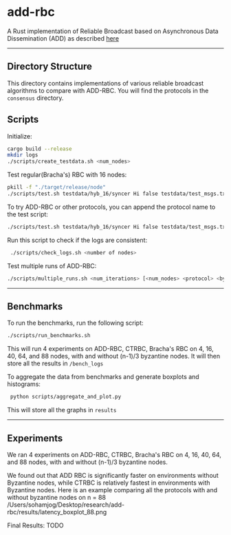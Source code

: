 # add-rbc
A Rust implementation of Reliable Broadcast based on Asynchronous Data Dissemination (ADD) as described [here](https://eprint.iacr.org/2021/777.pdf)

---
## Directory Structure

This directory contains implementations of various reliable broadcast algorithms to compare with ADD-RBC. You will find the protocols in the `consensus` directory. 

## Scripts

Initialize:
```bash
cargo build --release
mkdir logs
./scripts/create_testdata.sh <num_nodes>
```

Test regular(Bracha's) RBC with 16 nodes:
```bash
pkill -f "./target/release/node" 
./scripts/test.sh testdata/hyb_16/syncer Hi false testdata/test_msgs.txt rbc 16
```

To try ADD-RBC or other protocols, you can append the protocol name to the test script:
```bash
./scripts/test.sh testdata/hyb_16/syncer Hi false testdata/test_msgs.txt addrbc 16
```

Run this script to check if the logs are consistent:
```bash
 ./scripts/check_logs.sh <number of nodes>
```

Test multiple runs of ADD-RBC: 
```bash
./scripts/multiple_runs.sh <num_iterations> [<num_nodes> <protocol> <byzantine>]
```

---

## Benchmarks

To run the benchmarks, run the following script:
```bash
./scripts/run_benchmarks.sh
```
This will run 4 experiments on ADD-RBC, CTRBC, Bracha's RBC on 4, 16, 40, 64, and 88 nodes, with and without (n-1)/3 byzantine nodes. It will then store all the results in `/bench_logs`

To aggregate the data from benchmarks and generate boxplots and histograms:
```bash
 python scripts/aggregate_and_plot.py
```
This will store all the graphs in `results`

---

## Experiments
We ran 4 experiments on ADD-RBC, CTRBC, Bracha's RBC on 4, 16, 40, 64, and 88 nodes, with and without (n-1)/3 byzantine nodes.

We found out that ADD RBC is significantly faster on environments without Byzantine nodes, while CTRBC is relatively fastest in environments with Byzantine nodes. 
Here is an example comparing all the protocols with and without byzantine nodes on n = 88
/Users/sohamjog/Desktop/research/add-rbc/results/latency_boxplot_88.png

Final Results:
TODO
